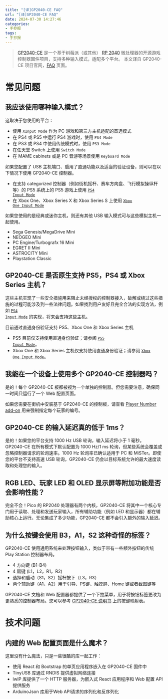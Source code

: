 ```yaml
---
title: "[译]GP2040-CE FAQ"
url: "[译]GP2040-CE FAQ"
date: 2024-07-30 14:27:46
categories:
- 手抄报
tags:
- 手抄报
---
```


> [GP2040-CE](https://gp2040-ce.info/) 是一个基于树莓派（或其他） [RP 2040](https://www.raspberrypi.com/documentation/microcontrollers/rp2040.html) 微处理器的开源游戏控制器固件项目，支持多种输入模式，适配多个平台。
> 本文译自 GP2040-CE 项目官网，[FAQ](https://gp2040-ce.info/faq/faq-general)  页面。

<!-- more -->

# 常见问题

## 我应该使用哪种输入模式？

这取决于您使用的平台：

- 使用 `XInput Mode` 作为 PC 游戏和第三方主机适配的首选模式
- 在 PS4 或 PS5 中运行 PS4 游戏时，使用 `PS4 Mode`
- 在 PS3 或 PS4 中使用传统模式时，使用 `PS3 Mode`
- 在任天堂 Switch 上使用  `Switch Mode`
- 在 MAME cabinets 或是 PC 音游等场景使用 `Keyboard Mode`

如果您配置了 USB 主机端口、启用了直通功能以及适当的验证设备，则可以在以下情况下使用 GP2040-CE 控制器。

- 在支持 categorized 控制器（例如街机摇杆、赛车方向盘、飞行模拟操纵杆等）的 PS5 系统上的 PS5 游戏上使用 <code>[PS4 Input Mode](https://gp2040-ce.info/web-configurator/menu-pages/settings#additional-ps4-settings)</code>
- 在 Xbox One、Xbox Series X 和 Xbox Series S 上使用 <code>[Xbox One Input Mode](https://gp2040-ce.info/web-configurator/menu-pages/settings#additional-xbox-one-settings)</code>

如果您使用的是经典或迷你主机，则还有其他 USB 输入模式可与这些模拟主机一起使用。

- Sega Genesis/MegaDrive Mini
- NEOGEO Mini
- PC Engine/Turbografx 16 Mini
- EGRET II Mini
- ASTROCITY Mini
- Playstation Classic

## GP2040-CE 是否原生支持 PS5，PS4 或 Xbox Series 主机？

这些主机实现了一些安全措施用来阻止未经授权的控制器接入，破解或绕过这些措施的过程可能涉及到一些法律问题。如果找到用户友好且完全合法的实现方法，例如 <code>[PS4 Input Mode](https://gp2040-ce.info/web-configurator/menu-pages/settings#additional-ps4-settings)</code> 的实现，将来会支持这些主机。

目前通过直通身份验证支持 PS5、Xbox One 和 Xbox Series 主机

- PS5 目前仅支持使用直通身份验证；请参阅 <code>[PS5 Input Mode](https://gp2040-ce.info/web-configurator/menu-pages/settings#additional-ps5-settings)</code>。
- Xbox One 和 Xbox Series 主机仅支持使用直通身份验证；请参阅 <code>[Xbox One Input Mode](https://gp2040-ce.info/web-configurator/menu-pages/settings#additional-xbox-one-settings)</code>。

## 我能在一个设备上使用多个 GP2040-CE 控制器吗？

是的！每个 GP2040-CE 板都被视为一个单独的控制器。但您需要注意，确保同一时间只运行了一个 Web 配置页面。

如果您需要在街机中安装基于 GP2040-CE 的控制板，请查看 [Player Number add-on](https://gp2040-ce.info/add-ons/player-number) 用来强制指定每个玩家的编号。

## GP2040-CE 的输入延迟真的低于 1ms？

是的！如果您的平台支持 1000 Hz USB 轮询，输入延迟将小于 1 毫秒。GP2040-CE 在所有模式下默认配置为 1000 Hz/1 ms 轮询，但某些系统会覆盖或忽略控制器请求的轮询速率。1000 Hz 轮询率已确认适用于 PC 和 MiSTer。即使您的平台不支持高速 USB 轮询，GP2040-CE 仍会以目标系统允许的最大速度读取和处理您的输入。

## RGB LED、玩家 LED 和 OLED 显示屏等附加功能是否会影响性能？

完全不会！Pico 的 RP2040 处理器有两个内核，GP2040-CE 将其中一个核心专门用于读取、处理和发送玩家输入，所有辅助功能（例如 LED 和显示器）都在辅助核心上运行。无论集成了多少功能，GP2040-CE 都不会引入额外的输入延迟。

## 为什么按键会使用 B3，A1，S2 这种奇怪的标签？

GP2040-CE 使用通用系统来处理按钮输入，类似于带有一些额外按钮的传统 Play Station 控制器布局。

- 4 方向键 (B1-B4)
- 4 肩键 (L1，L2，R1，R2)
- 选择和启动（S1，S2）摇杆按下（L3，R3）
- 两个辅助键（A1，A2）用于引导、PS键、触摸屏、Home 键或者截图键等

GP2040-CE 文档和 Web 配置器都提供了一个下拉菜单，用于将按钮标签更改为更熟悉的控制器布局。您可以参考 [GP2040-CE 说明书](https://gp2040-ce.info/usage#buttons) 上的按键映射表。

# 技术问题

## 内建的 Web 配置页面是什么魔术？

这里没有什么魔法，只是一些很酷的库一起工作：

- 使用 React 和 Bootstrap 的单页应用程序嵌入在 GP2040-CE 固件中
- TinyUSB 库通过 RNDIS 提供虚拟网络连接
- lwIP 库提供了一个 HTTP 服务器，为嵌入式 React 应用程序和 Web 配置 API 提供服务
- ArduinoJson 库用于Web API请求的序列化和反序列化

